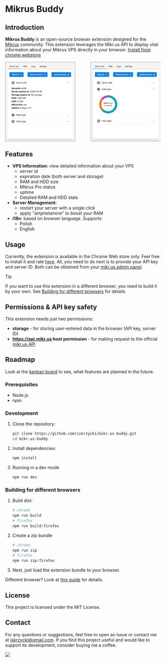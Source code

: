 # Mikrus Buddy

## Introduction

**Mikrus Buddy** is an open-source browser extension designed for the [Mikrus](https://mikr.us/) community. This extension leverages the Mikr.us API to display vital information about your Mikrus VPS directly in your browser. [Install from chrome webstore](todo/link/to/extension/page)

<div style="display: flex; justify-content: space-between;">
   <img src="readme-img/1.png" alt="Screenshot 1" width="45%" />
   <img src="readme-img/2.png" alt="Screenshot 2" width="45%" />
</div>

## Features

- **VPS Information**: view detailed information about your VPS
  - server id
  - expiration date (both server and storage)
  - RAM and HDD size
  - Mikrus Pro status
  - uptime
  - Detailed RAM and HDD stats
- **Server Management**:
  - restart your server with a single click
  - apply "amphetamine" to boost your RAM
- **i18n**: based on browser language. Supports:
  - Polish
  - English

## Usage

Currently, the extension is available in the Chrome Web store only. Feel free to install it and rate [here](TODO).
All, you need to do next is to provide your API key and server ID. Both can be obtained from your [mikr.us admin panel](https://mikr.us/panel/?a=api).

> [!TIP]
> If you want to use this extension in a different browser, you need to build it by your own. See [Building for different browsers](#building-for-different-browsers) for details

## Permissions & API key safety

This extension needs just two permissions:

- **storage** - for storing user-entered data in the browser (API key, server ID)
- **https://api.mikr.us host permission** - for making request to the official [mikr.us API](https://api.mikr.us/)

## Roadmap

Look at the [kanban board](https://github.com/users/iskrzycki/projects/1) to see, what features are planned in the future.

### Prerequisites

- Node.js
- npm

### Development

1. Clone the repository:

   ```sh
   git clone https://github.com/iskrzycki/mikr.us-buddy.git
   cd mikr.us-buddy
   ```

2. Install dependencies:

   ```sh
   npm install
   ```

3. Running in a dev mode

   ```sh
   npm run dev
   ```

### Building for different browsers

1. Build dist:

   ```sh
   # chrome
   npm run build
   # firefox
   npm run build:firefox
   ```

2. Create a zip bundle

   ```sh
   # chrome
   npm run zip
   # firefox
   npm run zip:firefox
   ```

3. Next, just load the extension bundle to your browser.

Different browser? Look at [this guide](https://wxt.dev/guide/essentials/target-different-browsers.html) for details.

## License

This project is licensed under the MIT License.

## Contact

For any questions or suggestions, feel free to open an issue or contact me at [iskrzycki@gmail.com](mailto:iskrzycki@gmail.com). If you find this project useful and would like to support its development, consider buying me a coffee.

 <a href="https://buycoffee.to/iskrzycki">
 <img src="https://buycoffee.to/img/share-button-primary.png"width="200">
 </a>
